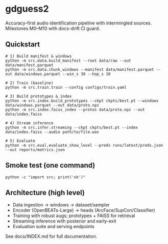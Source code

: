 # gdguess2

Accuracy-first audio identification pipeline with intermingled sources. Milestones M0–M10 with docs-drift CI guard.

## Quickstart

```
# 1) Build manifest & windows
python -m src.data.build_manifest --root data/raw --out data/manifest.parquet
python -m src.data.chunk_windows --manifest data/manifest.parquet --out data/windows.parquet --win_s 30 --hop_s 10

# 2) Train (baseline)
python -m src.train.train --config configs/train.yaml

# 3) Build prototypes & index
python -m src.index.build_prototypes --ckpt ckpts/best.pt --windows data/windows.parquet --out data/proto.npz
python -m src.index.faiss_index --protos data/proto.npz --out data/index.faiss

# 4) Stream inference
python -m src.infer.streaming --ckpt ckpts/best.pt --index data/index.faiss --audio path/to/file.wav

# 5) Evaluate
python -m src.eval.evaluate_show_level --preds runs/latest/preds.json --out reports/metrics.json
```

## Smoke test (one command)

```
python -c "import src; print('ok')"
```

## Architecture (high level)

- Data ingestion → windows → dataset/sampler
- Encoder (OpenBEATs-Large) → heads (ArcFace/SupCon/Classifier)
- Training with robust augs; prototypes + FAISS for retrieval
- Streaming inference with posterior and early-exit
- Evaluation suite and serving endpoints

See docs/INDEX.md for full documentation.

